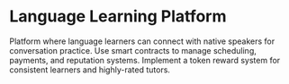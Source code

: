 # Language Learning Platform
 Platform where language learners can connect with native speakers for conversation practice. Use smart contracts to manage scheduling, payments, and reputation systems. Implement a token reward system for consistent learners and highly-rated tutors.
